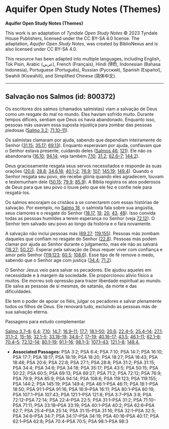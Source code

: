 # Aquifer Open Study Notes (Themes)

**Aquifer Open Study Notes (Themes)**

This work is an adaptation of *Tyndale Open Study Notes* © 2023 Tyndale House Publishers, licensed under the CC BY\-SA 4\.0 license. The adaptation, *Aquifer Open Study Notes*, was created by BiblioNexus and is also licensed under CC BY\-SA 4\.0\.

This resource has been adapted into multiple languages, including English, Tok Pisin, Arabic (عربي), French (Français), Hindi (हिंदी), Indonesian (Bahasa Indonesia), Portuguese (Português), Russian (Русский), Spanish (Español), Swahili (Kiswahili), and Simplified Chinese (简体中文).



--------------------------------

## Salvação nos Salmos (id: 800372)

Os escritores dos salmos (chamados salmistas) viam a salvação de Deus como um resgate do mal no mundo. Eles haviam sofrido muito. Durante tempos difíceis, sentiam que Deus os havia abandonado. Enquanto isso, pessoas más usavam essa suposta injustiça para zombar das pessoas piedosas ([Salmo 3\.2](https://ref.ly/Ps3:2); [71\.10–11](https://ref.ly/Ps71:10-Ps71:11)).

Os salmistas clamaram por ajuda, sabendo que dependiam inteiramente do Senhor ([31\.15](https://ref.ly/Ps31:15); [35\.17](https://ref.ly/Ps35:17); [69\.13](https://ref.ly/Ps69:13)). Enquanto esperavam por ajuda, confiavam que o Senhor estava presente, cuidando deles ([Salmos 46](https://ref.ly/Ps46:1-Ps46:11), [121](https://ref.ly/Ps121:1-Ps121:8)). Ele não os abandonaria ([16\.10](https://ref.ly/Ps16:10); [94\.14](https://ref.ly/Ps94:14); veja também [7\.10](https://ref.ly/Ps7:10); [31\.2](https://ref.ly/Ps31:2); [62\.6–7](https://ref.ly/Ps62:6-Ps62:7); [144\.2](https://ref.ly/Ps144:2)).

Deus graciosamente resgata seus servos necessitados e responde às suas orações ([20\.6](https://ref.ly/Ps20:6); [28\.8](https://ref.ly/Ps28:8); [34\.6](https://ref.ly/Ps34:6),[18](https://ref.ly/Ps34:18); [40\.1–2](https://ref.ly/Ps40:1-Ps40:2); [76\.9](https://ref.ly/Ps76:9); [107](https://ref.ly/Ps107:1-Ps107:43); [145\.19](https://ref.ly/Ps145:19); [149\.4](https://ref.ly/Ps149:4)). Quando o Senhor resgata seu povo, ele recebe glória quando eles agradecem, louvam e testemunham dele ([50\.15](https://ref.ly/Ps50:15); [79\.9](https://ref.ly/Ps79:9); [85\.9](https://ref.ly/Ps85:9)). A Bíblia registra os atos poderosos de Deus para que seu povo o louve pelo que ele fez e confie nele para resgatá\-los.

Os salmos encorajam os cristãos a se conectarem com essas histórias de salvação. Por exemplo, no [Salmo 18](https://ref.ly/Ps18:1-Ps18:50), o salmista fala sobre sua angústia, seus clamores e o resgate do Senhor ([18\.17](https://ref.ly/Ps18:17), [19](https://ref.ly/Ps18:19), [20](https://ref.ly/Ps18:20), [43](https://ref.ly/Ps18:43), [48](https://ref.ly/Ps18:48)). Isso convida todas as pessoas humildes a terem esperança no Senhor (veja [72\.12](https://ref.ly/Ps72:12)). O Senhor tem salvado seu povo ao longo da história e o fará novamente.

A salvação não inclui pessoas más ([69\.27](https://ref.ly/Ps69:27); [119\.155](https://ref.ly/Ps119:155)). Pessoas más zombam daqueles que confiam no resgate do Senhor ([22\.8](https://ref.ly/Ps22:8)). Pessoas más podem clamar por ajuda ao Senhor durante o julgamento, mas ele não as salvará ([18\.27](https://ref.ly/Ps18:27); [50\.22](https://ref.ly/Ps50:22)). Esperar pela salvação de Deus requer viver com confiança e amor pelo Senhor ([119\.123](https://ref.ly/Ps119:123); [60\.5](https://ref.ly/Ps60:5); [108\.6](https://ref.ly/Ps108:6)). Esse tipo de fé remove o medo, sabendo que o Senhor age com justiça ([34\.4](https://ref.ly/Ps34:4); [71\.2](https://ref.ly/Ps71:2)).

O Senhor Jesus veio para salvar os pecadores. Ele ajudou aqueles em necessidade e à margem da sociedade. Ele proporcionou alívio físico a muitos. Ele morreu sob opressão para trazer liberdade espiritual ao mundo. Ele salva as pessoas de si mesmas, de satanás, da morte e das dificuldades.

Ele tem o poder de apoiar os fiéis, julgar os pecadores e salvar plenamente todos os filhos de Deus. Ele renovará tudo, excluindo as pessoas más de sua salvação eterna.

Passagens para estudo complementar

[Salmo 3\.7–8](https://ref.ly/Ps3:7-Ps3:8); [6\.4](https://ref.ly/Ps6:4); [7\.10](https://ref.ly/Ps7:10); [14\.7](https://ref.ly/Ps14:7); [16\.9–11](https://ref.ly/Ps16:9-Ps16:11); [17\.7](https://ref.ly/Ps17:7); [18\.1–50](https://ref.ly/Ps18:1-Ps18:50); [20\.6](https://ref.ly/Ps20:6); [22\.4–5](https://ref.ly/Ps22:4-Ps22:5); [25\.4–14](https://ref.ly/Ps25:4-Ps25:14); [27\.1](https://ref.ly/Ps27:1); [31\.1–2](https://ref.ly/Ps31:1-Ps31:2), [15–16](https://ref.ly/Ps31:15-Ps31:16); [32\.1–5](https://ref.ly/Ps32:1-Ps32:5); [33\.18–19](https://ref.ly/Ps33:18-Ps33:19); [34\.6–7](https://ref.ly/Ps34:6-Ps34:7), [17–19](https://ref.ly/Ps34:17-Ps34:19); [40\.16–17](https://ref.ly/Ps40:16-Ps40:17); [43\.5](https://ref.ly/Ps43:5); [46\.1–11](https://ref.ly/Ps46:1-Ps46:11); [62\.1–8](https://ref.ly/Ps62:1-Ps62:8); [70\.4–5](https://ref.ly/Ps70:4-Ps70:5); [72\.12–14](https://ref.ly/Ps72:12-Ps72:14); [80\.1–19](https://ref.ly/Ps80:1-Ps80:19); [91\.1–16](https://ref.ly/Ps91:1-Ps91:16); [98\.1–3](https://ref.ly/Ps98:1-Ps98:3); [107\.1–43](https://ref.ly/Ps107:1-Ps107:43); [121\.1–8](https://ref.ly/Ps121:1-Ps121:8); [149\.4\.](https://ref.ly/Ps149:4)

* **Associated Passages:** PSA 3:2; PSA 6:4; PSA 7:10; PSA 14:7; PSA 16:10; PSA 17:7; PSA 18:17; PSA 18:19; PSA 18:20; PSA 18:27; PSA 18:43; PSA 18:48; PSA 20:6; PSA 22:8; PSA 27:1; PSA 28:8; PSA 31:2; PSA 31:15; PSA 34:4; PSA 34:6; PSA 34:18; PSA 35:17; PSA 43:5; PSA 50:15; PSA 50:22; PSA 60:5; PSA 69:13; PSA 69:27; PSA 71:2; PSA 72:12; PSA 76:9; PSA 79:9; PSA 85:9; PSA 94:14; PSA 108:6; PSA 119:123; PSA 119:155; PSA 144:2; PSA 145:19; PSA 149:4; PSA 46:1–PSA 46:11; PSA 18:1–PSA 18:50; PSA 91:1–PSA 91:16; PSA 16:9–PSA 16:11; PSA 80:1–PSA 80:19; PSA 107:1–PSA 107:43; PSA 121:1–PSA 121:8; PSA 3:7–PSA 3:8; PSA 72:12–PSA 72:14; PSA 22:4–PSA 22:5; PSA 31:1–PSA 31:2; PSA 71:10–PSA 71:11; PSA 33:18–PSA 33:19; PSA 40:1–PSA 40:2; PSA 62:6–PSA 62:7; PSA 25:4–PSA 25:14; PSA 31:15–PSA 31:16; PSA 32:1–PSA 32:5; PSA 34:6–PSA 34:7; PSA 34:17–PSA 34:19; PSA 40:16–PSA 40:17; PSA 62:1–PSA 62:8; PSA 70:4–PSA 70:5; PSA 98:1–PSA 98:3

